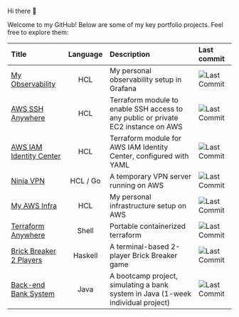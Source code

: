 Hi there 👋

Welcome to my GitHub! Below are some of my key portfolio projects. Feel free to explore them:

<!--
**gerardVM/gerardVM** is a ✨ _special_ ✨ repository because its `README.md` (this file) appears on your GitHub profile.

Here are some ideas to get you started:

- 🔭 I’m currently working on ...
- 🌱 I’m currently learning ...
- 👯 I’m looking to collaborate on ...
- 🤔 I’m looking for help with ...
- 💬 Ask me about ...
- 📫 How to reach me: ...
- 😄 Pronouns: ...
- ⚡ Fun fact: ...
-->

Title | Language | Description | Last commit
:--- | :---: | :--- | :---
[My Observability](https://github.com/gerardVM/observability) | HCL | My personal observability setup in Grafana | ![Last Commit](https://img.shields.io/github/last-commit/gerardVM/observability)
[AWS SSH Anywhere](https://github.com/gerardVM/terraform-aws-ssh-anywhere) | HCL | Terraform module to enable SSH access to any public or private EC2 instance on AWS | ![Last Commit](https://img.shields.io/github/last-commit/gerardVM/terraform-aws-ssh-anywhere)
[AWS IAM Identity Center](https://github.com/gerardVM/terraform-aws-iam-identity-center) | HCL | Terraform module for AWS IAM Identity Center, configured with YAML | ![Last Commit](https://img.shields.io/github/last-commit/gerardVM/terraform-aws-iam-identity-center)
[Ninja VPN](https://github.com/gerardVM/ninja-vpn) | HCL / Go | A temporary VPN server running on AWS | ![Last Commit](https://img.shields.io/github/last-commit/gerardVM/ninja-vpn)
[My AWS Infra](https://github.com/gerardVM/shared-infra) | HCL | My personal infrastructure setup on AWS | ![Last Commit](https://img.shields.io/github/last-commit/gerardVM/shared-infra)
[Terraform Anywhere](https://github.com/gerardVM/terraform-anywhere) | Shell | Portable containerized terraform |  ![Last Commit](https://img.shields.io/github/last-commit/gerardVM/terraform-anywhere)
[Brick Breaker 2 Players](https://github.com/gerardVM/brick-breaker) | Haskell | A terminal-based 2-player Brick Breaker game | ![Last Commit](https://img.shields.io/github/last-commit/gerardVM/brick-breaker)
[Back-end Bank System](https://github.com/gerardVM/IronHack-Personal-Project) | Java | A bootcamp project, simulating a bank system in Java (1-week individual project) | ![Last Commit](https://img.shields.io/github/last-commit/gerardVM/IronHack-Personal-Project)

